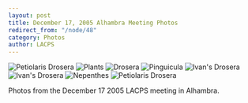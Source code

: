 ```yaml
---
layout: post
title: December 17, 2005 Alhambra Meeting Photos
redirect_from: "/node/48"
category: Photos
author: LACPS
---
```


<img src="https://lacps.net/sites/default/files/styles/large/public/meeting_photos/P1010018.jpg"  alt="Petiolaris Drosera" />

<img src="https://lacps.net/sites/default/files/styles/large/public/meeting_photos/P1010003.jpg"  alt="Plants" />

<img src="https://lacps.net/sites/default/files/styles/large/public/meeting_photos/P1010001.jpg"  alt="Drosera" />

<img src="https://lacps.net/sites/default/files/styles/large/public/meeting_photos/P1010005.jpg"  alt="Pinguicula" />

<img src="https://lacps.net/sites/default/files/styles/large/public/meeting_photos/P1010007.jpg"  alt="Ivan&#039;s Drosera" />

<img src="https://lacps.net/sites/default/files/styles/large/public/meeting_photos/P1010012_0.jpg"  alt="Ivan&#039;s Drosera" />

<img src="https://lacps.net/sites/default/files/styles/large/public/meeting_photos/P1010014_0.jpg"  alt="Nepenthes" />

<img src="https://lacps.net/sites/default/files/styles/large/public/meeting_photos/P1010020.jpg"  alt="Petiolaris Drosera" />

Photos from the December 17 2005 LACPS meeting in Alhambra.
